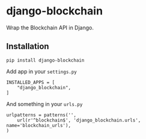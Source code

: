 django-blockchain
=================

Wrap the Blockchain API in Django.


Installation
------------

    pip install django-blockchain

Add app in your ``settings.py``

    INSTALLED_APPS = [
        "django_blockchain",
    ]

And something in your ``urls.py``

    urlpatterns = patterns('',
        url(r'^blockchain$', 'django_blockchain.urls', name='blockchain_urls'),
    )

